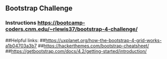 ## Bootstrap Challenge  
### Instructions https://bootcamp-coders.cnm.edu/~rlewis37/bootstrap-4-challenge/

##Helpful links:
##https://uxplanet.org/how-the-bootstrap-4-grid-works-a1b04703a3b7
##https://hackerthemes.com/bootstrap-cheatsheet/
##https://getbootstrap.com/docs/4.2/getting-started/introduction/